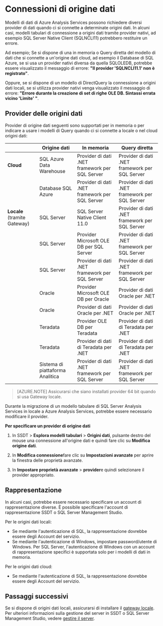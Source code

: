 <properties
   pageTitle="Connessioni DataSource | Microsoft Azure"
   description="Descrive connessioni all'origine dati per i modelli di dati di Azure Analysis Services."
   services="analysis-services"
   documentationCenter=""
   authors="minewiskan"
   manager="erikre"
   editor=""
   tags=""/>
<tags
   ms.service="analysis-services"
   ms.devlang="NA"
   ms.topic="article"
   ms.tgt_pltfrm="NA"
   ms.workload="na"
   ms.date="10/25/2016"
   ms.author="owend"/>

# <a name="datasource-connections"></a>Connessioni di origine dati

Modelli di dati di Azure Analysis Services possono richiedere diversi provider di dati quando ci si connette a determinate origini dati. In alcuni casi, modelli tabulari di connessione a origini dati tramite provider nativi, ad esempio SQL Server Native Client (SQLNCLI11) potrebbero restituire un errore.

Ad esempio; Se si dispone di una in memoria o Query diretta del modello di dati che si connette a un'origine dati cloud, ad esempio il Database di SQL Azure, se si usa un provider nativi diversa da quella SQLOLEDB, potrebbe essere visualizzato il messaggio di errore: **"Il provider 'SQLNCLI11.1' non è registrato"**.

Oppure, se si dispone di un modello di DirectQuery la connessione a origini dati locali, se si utilizza provider nativi venga visualizzato il messaggio di errore: **"Errore durante la creazione di set di righe OLE DB. Sintassi errata vicino 'Limite' "**.

## <a name="data-source-providers"></a>Provider delle origini dati

Provider di origine dati seguenti sono supportati per in memoria o per indicare a usare i modelli di Query quando ci si connette a locale o nel cloud origini dati:

|               | **Origine dati**                     | **In memoria**                            |  **Query diretta**                                           |
|---------------------------|-------------------------------|---------------------------------------------|---------------------------------------------|
| **Cloud**                     | SQL Azure Data Warehouse      | Provider di dati .NET framework per SQL Server | Provider di dati .NET framework per SQL Server |
|                           | Database SQL Azure            | Provider di dati .NET framework per SQL Server | Provider di dati .NET framework per SQL Server |
| **Locale** (tramite Gateway) | SQL Server                    | SQL Server Native Client 11.0               | Provider di dati .NET framework per SQL Server |
|                           |  SQL Server                             | Provider Microsoft OLE DB per SQL Server    |   Provider di dati .NET framework per SQL Server                                          |
|                           |  SQL Server                             | Provider di dati .NET framework per SQL Server |  Provider di dati .NET framework per SQL Server                                           |
|                           | Oracle                        | Provider Microsoft OLE DB per Oracle        | Provider di dati Oracle per .NET               |
|                           |  Oracle                             | Provider di dati Oracle per .NET               | Provider di dati Oracle per .NET                                            |
|                           | Teradata                      | Provider OLE DB per Teradata                | Provider di dati di Teradata per .NET             |
|                           |  Teradata                             | Provider di dati di Teradata per .NET             |  Provider di dati di Teradata per .NET                                            |
|                           | Sistema di piattaforma Analitica | Provider di dati .NET framework per SQL Server | Provider di dati .NET framework per SQL Server |


> [AZURE.NOTE] Assicurarsi che siano installati provider 64 bit quando si usa Gateway locale.

Durante la migrazione di un modello tabulare di SQL Server Analysis Services in locale a Azure Analysis Services, potrebbe essere necessario modificare il provider.

**Per specificare un provider di origine dati**

1. In SSDT > **Esplora modelli tabulari** > **Origini dati**, pulsante destro del mouse una connessione all'origine dati e quindi fare clic su **Modifica origine dati**.

2. In **Modifica connessione**fare clic su **Impostazioni avanzate** per aprire la finestra delle proprietà avanzate.

3. In **Impostare proprietà avanzate** > **provider**e quindi selezionare il provider appropriato.

## <a name="impersonation"></a>Rappresentazione
In alcuni casi, potrebbe essere necessario specificare un account di rappresentazione diverse. È possibile specificare l'account di rappresentazione SSDT o SQL Server Management Studio.

Per le origini dati locali:

- Se mediante l'autenticazione di SQL, la rappresentazione dovrebbe essere degli Account del servizio.
- Se mediante l'autenticazione di Windows, impostare password/utente di Windows. Per SQL Server, l'autenticazione di Windows con un account di rappresentazione specifici è supportata solo per i modelli di dati in memoria.

Per le origini dati cloud:

- Se mediante l'autenticazione di SQL, la rappresentazione dovrebbe essere degli Account del servizio.


## <a name="next-steps"></a>Passaggi successivi

Se si dispone di origini dati locali, assicurarsi di installare il [gateway locale](analysis-services-gateway.md). Per ulteriori informazioni sulla gestione del server in SSDT o SQL Server Management Studio, vedere [gestire il server](analysis-services-manage.md).
